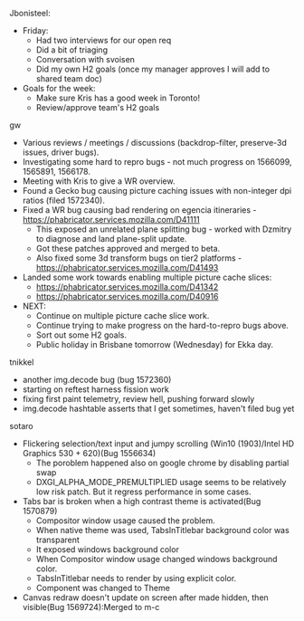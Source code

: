 Jbonisteel:
  * Friday:
    * Had two interviews for our open req
    * Did a bit of triaging
    * Conversation with svoisen
    * Did my own H2 goals (once my manager approves I will add to shared team doc)
  * Goals for the week:
    * Make sure Kris has a good week in Toronto!
    * Review/approve team's H2 goals

gw
 - Various reviews / meetings / discussions (backdrop-filter, preserve-3d issues, driver bugs).
 - Investigating some hard to repro bugs - not much progress on 1566099, 1565891, 1566178.
 - Meeting with Kris to give a WR overview.
 - Found a Gecko bug causing picture caching issues with non-integer dpi ratios (filed 1572340).
 - Fixed a WR bug causing bad rendering on egencia itineraries - https://phabricator.services.mozilla.com/D41111
    - This exposed an unrelated plane splitting bug - worked with Dzmitry to diagnose and land plane-split update.
    - Got these patches approved and merged to beta.
    - Also fixed some 3d transform bugs on tier2 platforms - https://phabricator.services.mozilla.com/D41493
 - Landed some work towards enabling multiple picture cache slices:
    - https://phabricator.services.mozilla.com/D41342
    - https://phabricator.services.mozilla.com/D40916
 - NEXT:
     - Continue on multiple picture cache slice work.
     - Continue trying to make progress on the hard-to-repro bugs above.
     - Sort out some H2 goals.
     - Public holiday in Brisbane tomorrow (Wednesday) for Ekka day.

tnikkel
  * another img.decode bug (bug 1572360)
  * starting on reftest harness fission work
  * fixing first paint telemetry, review hell, pushing forward slowly
  * img.decode hashtable asserts that I get sometimes, haven't filed bug yet

sotaro
  * Flickering selection/text input and jumpy scrolling (Win10 (1903)/Intel HD Graphics 530 + 620)(Bug 1556634)
    * The poroblem happened also on google chrome by disabling partial swap
    * DXGI_ALPHA_MODE_PREMULTIPLIED usage seems to be relatively low risk patch. But it regress performance in some cases. 
  * Tabs bar is broken when a high contrast theme is activated(Bug 1570879)
    * Compositor window usage caused the problem.
    * When native theme was used, TabsInTitlebar background color was transparent
    * It exposed windows background color
    * When Compositor window usage changed windows background color.
    * TabsInTitlebar needs to render by using explicit color.
    * Component was changed to Theme
  * Canvas redraw doesn't update on screen after made hidden, then visible(Bug 1569724):Merged to m-c
